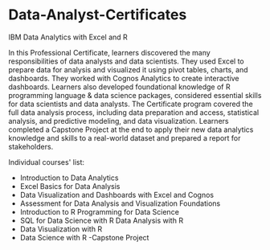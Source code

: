# Data-Analyst-Certificates
IBM Data Analytics with Excel and R

In this Professional Certificate, learners discovered the many responsibilities of data analysts and data scientists. 
They used Excel to prepare data for analysis and visualized it using pivot tables, charts, and dashboards. They worked with Cognos Analytics to create
interactive dashboards. Learners also developed foundational knowledge of R programming language & data science packages, considered essential skills 
for data scientists and data analysts. The Certificate program covered the full data analysis process, including data preparation and access, 
statistical analysis, and predictive modeling, and data visualization. Learners completed a Capstone Project at the end to apply their new data analytics 
knowledge and skills to a real-world dataset and prepared a report for stakeholders.

Individual courses' list:
- Introduction to Data Analytics
- Excel Basics for Data Analysis
- Data Visualization and Dashboards with Excel and Cognos
- Assessment for Data Analysis and Visualization Foundations
- Introduction to R Programming for Data Science
- SQL for Data Science with R Data Analysis with R
- Data Visualization with R
- Data Science with R -Capstone Project
